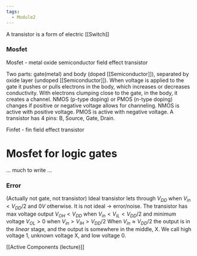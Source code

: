 ```yaml
---
tags:
  - Module2
---
```


A transistor is a form of electric [[Switch]]
### Mosfet
Mosfet - metal oxide semiconductor field effect transistor

Two parts: gate(metal) and body (doped [[Semiconductor]]), separated by oxide layer (undoped [[Semiconductor]]). 
When voltage is applied to the gate it pushes or pulls electrons in the body, which increases or decreases conductivity. 
With electrons clumping close to the gate, in the body, it creates a channel.
NMOS (p-type doping) or PMOS (n-type doping) changes if positive or negative voltage allows for channeling. NMOS is active with positive voltage. PMOS is active with negative voltage.
A transistor has 4 pins: B, Source, Gate, Drain.

Finfet - fin field effect transistor

# Mosfet for logic gates

... much to write ...
### Error
(Actually not gate, not transistor)
Ideal transistor lets through $V_{DD}$ when  $V_{in} < V_{DD}/2$ and $0V$ otherwise.
It is not ideal -> error/noise.
The transistor has max voltage output $V_{OH} < V_{DD}$ when $V_{in} < V_{IL} < V_{DD}/2$ and minimum voltage $V_{OL} > 0$ when $V_{in} > V_{IH} > V_{DD}/2$
When $V_{in} \approx V_{DD}/2$ the output is in the *linear* stage, and the output is somewhere in the middle, X.
We call high voltage 1, unknown voltage X, and low voltage 0.






[[Active Components (lecture)]]